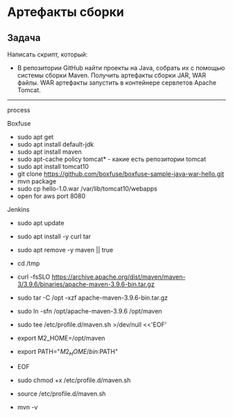 # Артефакты сборки

## Задача
Написать скрипт, который:
- В репозитории GitHub найти проекты на Java, собрать их с
  помощью системы сборки Maven. Получить артефакты сборки
  JAR, WAR файлы. WAR артефакты запустить в контейнере
  сервлетов Apache Tomcat.
---
process

Boxfuse
- sudo apt get
- sudo apt install default-jdk
- sudo apt install maven
- sudo apt-cache policy tomcat* - какие есть репозитории tomcat
- sudo apt install tomcat10
- git clone https://github.com/boxfuse/boxfuse-sample-java-war-hello.git
- mvn package
- sudo cp hello-1.0.war /var/lib/tomcat10/webapps
- open for aws port 8080

Jenkins
- sudo apt update
- sudo apt install -y curl tar
- sudo apt remove -y maven || true
- cd /tmp 
- curl -fsSLO https://archive.apache.org/dist/maven/maven-3/3.9.6/binaries/apache-maven-3.9.6-bin.tar.gz
- sudo tar -C /opt -xzf apache-maven-3.9.6-bin.tar.gz
- sudo ln -sfn /opt/apache-maven-3.9.6 /opt/maven

- sudo tee /etc/profile.d/maven.sh >/dev/null <<'EOF'
- export M2_HOME=/opt/maven 
- export PATH="$M2_HOME/bin:$PATH"
- EOF
- sudo chmod +x /etc/profile.d/maven.sh
- source /etc/profile.d/maven.sh

- mvn -v
